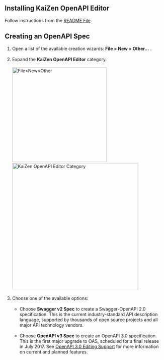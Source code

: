 ## Installing KaiZen OpenAPI Editor
Follow instructions from the [README File](https://github.com/RepreZen/KaiZen-OpenAPI-Editor#user-content-installing-kaizen-openapi-editor).

## Creating an OpenAPI Spec
1. Open a list of the available creation wizards: **File > New > Other...** .<br/><br/>
2. Expand the **KaiZen OpenAPI Editor** category.<br/><br/><img src="http://i.imgur.com/pTOQH8z.png" alt="File>New>Other" width="300">  <img src="https://cdn2.hubspot.net/hubfs/597611/Assets_Swagger/NewOpenAPI3Doc.png.png" alt="KaiZen OpenAPI Editor Category" width="400"><br/><br/>
3. Choose one of the available options:<br/><br/>
    * Choose **Swagger v2 Spec** to create a Swagger-OpenAPI 2.0 specification. This is the current industry-standard API description language, supported by thousands of open source projects and all major API technology vendors. <br/><br/>
    * Choose **OpenAPI v3 Spec** to create an OpenAPI 3.0 specification. This is the first major upgrade to OAS, scheduled for a final release in July 2017. See [OpenAPI 3.0 Editing Support](OPEN_API_V3_SUPPORT.md) for more information on current and planned features.
    


